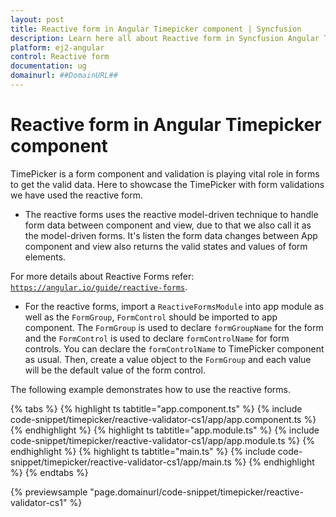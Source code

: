 ```yaml
---
layout: post
title: Reactive form in Angular Timepicker component | Syncfusion
description: Learn here all about Reactive form in Syncfusion Angular Timepicker component of Syncfusion Essential JS 2 and more.
platform: ej2-angular
control: Reactive form 
documentation: ug
domainurl: ##DomainURL##
---
```


# Reactive form in Angular Timepicker component

TimePicker is a form component and validation is playing vital role in forms to get the valid data. Here to showcase the TimePicker with form validations we have used the reactive form.

* The reactive forms uses the reactive model-driven technique to handle form data between component and view, due to that we also call it as the model-driven forms. It's listen the form data changes between App component and view also returns the valid states and values of form elements.

For more details about Reactive Forms refer: [`https://angular.io/guide/reactive-forms`](https://angular.io/guide/reactive-forms).

* For the reactive forms, import a `ReactiveFormsModule` into app module as well as the `FormGroup`,
`FormControl` should be imported to app component. The `FormGroup` is used to declare `formGroupName` for the form and the `FormControl` is used to declare `formControlName` for form controls. You can declare the `formControlName` to TimePicker component as usual. Then, create a value object to the `FormGroup` and each value will be the default value of the form control.

The following example demonstrates how to use the reactive forms.

{% tabs %}
{% highlight ts tabtitle="app.component.ts" %}
{% include code-snippet/timepicker/reactive-validator-cs1/app/app.component.ts %}
{% endhighlight %}
{% highlight ts tabtitle="app.module.ts" %}
{% include code-snippet/timepicker/reactive-validator-cs1/app/app.module.ts %}
{% endhighlight %}
{% highlight ts tabtitle="main.ts" %}
{% include code-snippet/timepicker/reactive-validator-cs1/app/main.ts %}
{% endhighlight %}
{% endtabs %}
  
{% previewsample "page.domainurl/code-snippet/timepicker/reactive-validator-cs1" %}
